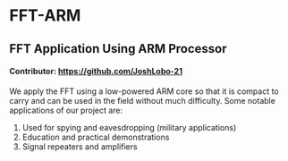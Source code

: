 # FFT-ARM
## FFT Application Using ARM Processor

#### Contributor: https://github.com/JoshLobo-21

We apply the FFT using a low-powered ARM core so that it is compact to carry and can be used in the field without much difficulty. Some notable applications of our project are:
1. Used for spying and eavesdropping (military applications)
2. Education and practical demonstrations
3. Signal repeaters and amplifiers

